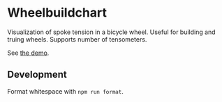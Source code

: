# Wheelbuildchart

Visualization of spoke tension in a bicycle wheel. Useful for building and
truing wheels.
Supports number of tensometers.

See [the demo](https://konstantin.shemyak.com/wheelbuildchart).

## Development

Format whitespace with `npm run format`.
